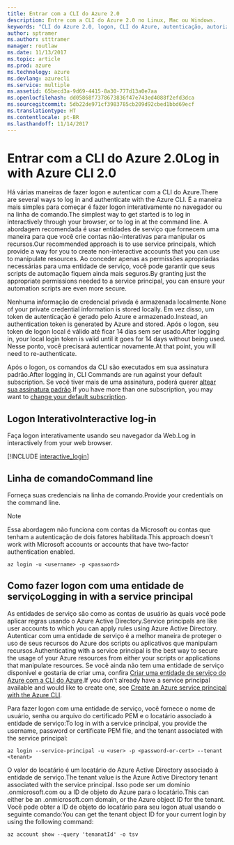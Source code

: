 ```yaml
---
title: Entrar com a CLI do Azure 2.0
description: Entre com a CLI do Azure 2.0 no Linux, Mac ou Windows.
keywords: "CLI do Azure 2.0, logon, CLI do Azure, autenticação, autorizar, logon"
author: sptramer
ms.author: stttramer
manager: routlaw
ms.date: 11/13/2017
ms.topic: article
ms.prod: azure
ms.technology: azure
ms.devlang: azurecli
ms.service: multiple
ms.assetid: 65becd3a-9d69-4415-8a30-777d13a0e7aa
ms.openlocfilehash: dd05868f7378673836f47e743ed4088f2efd3dca
ms.sourcegitcommit: 5db22de971cf3983785cb209d92cbed1bbd69ecf
ms.translationtype: HT
ms.contentlocale: pt-BR
ms.lasthandoff: 11/14/2017
---
```

# <a name="log-in-with-azure-cli-20"></a><span data-ttu-id="9b055-104">Entrar com a CLI do Azure 2.0</span><span class="sxs-lookup"><span data-stu-id="9b055-104">Log in with Azure CLI 2.0</span></span>

<span data-ttu-id="9b055-105">Há várias maneiras de fazer logon e autenticar com a CLI do Azure.</span><span class="sxs-lookup"><span data-stu-id="9b055-105">There are several ways to log in and authenticate with the Azure CLI.</span></span> <span data-ttu-id="9b055-106">É a maneira mais simples para começar é fazer logon interativamente no navegador ou na linha de comando.</span><span class="sxs-lookup"><span data-stu-id="9b055-106">The simplest way to get started is to log in interactively through your browser, or to log in at the command line.</span></span> <span data-ttu-id="9b055-107">A abordagem recomendada é usar entidades de serviço que fornecem uma maneira para que você crie contas não-interativas para manipular os recursos.</span><span class="sxs-lookup"><span data-stu-id="9b055-107">Our recommended approach is to use service principals, which provide a way for you to create non-interactive accounts that you can use to manipulate resources.</span></span> <span data-ttu-id="9b055-108">Ao conceder apenas as permissões apropriadas necessárias para uma entidade de serviço, você pode garantir que seus scripts de automação fiquem ainda mais seguros.</span><span class="sxs-lookup"><span data-stu-id="9b055-108">By granting just the appropriate permissions needed to a service principal, you can ensure your automation scripts are even more secure.</span></span> 

<span data-ttu-id="9b055-109">Nenhuma informação de credencial privada é armazenada localmente.</span><span class="sxs-lookup"><span data-stu-id="9b055-109">None of your private credential information is stored locally.</span></span> <span data-ttu-id="9b055-110">Em vez disso, um token de autenticação é gerado pelo Azure e armazenado.</span><span class="sxs-lookup"><span data-stu-id="9b055-110">Instead, an authentication token is generated by Azure and stored.</span></span> <span data-ttu-id="9b055-111">Após o logon, seu token de logon local é válido até ficar 14 dias sem ser usado.</span><span class="sxs-lookup"><span data-stu-id="9b055-111">After logging in, your local login token is valid until it goes for 14 days without being used.</span></span> <span data-ttu-id="9b055-112">Nesse ponto, você precisará autenticar novamente.</span><span class="sxs-lookup"><span data-stu-id="9b055-112">At that point, you will need to re-authenticate.</span></span>

<span data-ttu-id="9b055-113">Após o logon, os comandos da CLI são executados em sua assinatura padrão.</span><span class="sxs-lookup"><span data-stu-id="9b055-113">After logging in, CLI Commands are run against your default subscription.</span></span> <span data-ttu-id="9b055-114">Se você tiver mais de uma assinatura, poderá querer [altear sua assinatura padrão](manage-azure-subscriptions-azure-cli.md).</span><span class="sxs-lookup"><span data-stu-id="9b055-114">If you have more than one subscription, you may want to [change your default subscription](manage-azure-subscriptions-azure-cli.md).</span></span>

## <a name="interactive-log-in"></a><span data-ttu-id="9b055-115">Logon Interativo</span><span class="sxs-lookup"><span data-stu-id="9b055-115">Interactive log-in</span></span>

<span data-ttu-id="9b055-116">Faça logon interativamente usando seu navegador da Web.</span><span class="sxs-lookup"><span data-stu-id="9b055-116">Log in interactively from your web browser.</span></span>

[!INCLUDE [interactive_login](includes/interactive-login.md)]

## <a name="command-line"></a><span data-ttu-id="9b055-117">Linha de comando</span><span class="sxs-lookup"><span data-stu-id="9b055-117">Command line</span></span>

<span data-ttu-id="9b055-118">Forneça suas credenciais na linha de comando.</span><span class="sxs-lookup"><span data-stu-id="9b055-118">Provide your credentials on the command line.</span></span>

> [!Note]
> <span data-ttu-id="9b055-119">Essa abordagem não funciona com contas da Microsoft ou contas que tenham a autenticação de dois fatores habilitada.</span><span class="sxs-lookup"><span data-stu-id="9b055-119">This approach doesn't work with Microsoft accounts or accounts that have two-factor authentication enabled.</span></span>

```azurecli-interactive
az login -u <username> -p <password>
```

## <a name="logging-in-with-a-service-principal"></a><span data-ttu-id="9b055-120">Como fazer logon com uma entidade de serviço</span><span class="sxs-lookup"><span data-stu-id="9b055-120">Logging in with a service principal</span></span>

<span data-ttu-id="9b055-121">As entidades de serviço são como as contas de usuário às quais você pode aplicar regras usando o Azure Active Directory.</span><span class="sxs-lookup"><span data-stu-id="9b055-121">Service principals are like user accounts to which you can apply rules using Azure Active Directory.</span></span>
<span data-ttu-id="9b055-122">Autenticar com uma entidade de serviço é a melhor maneira de proteger o uso de seus recursos do Azure dos scripts ou aplicativos que manipulam recursos.</span><span class="sxs-lookup"><span data-stu-id="9b055-122">Authenticating with a service principal is the best way to secure the usage of your Azure resources from either your scripts or applications that manipulate resources.</span></span> <span data-ttu-id="9b055-123">Se você ainda não tem uma entidade de serviço disponível e gostaria de criar uma, confira [Criar uma entidade de serviço do Azure com a CLI do Azure](create-an-azure-service-principal-azure-cli.md).</span><span class="sxs-lookup"><span data-stu-id="9b055-123">If you don't already have a service principal available and would like to create one, see [Create an Azure service principal with the Azure CLI](create-an-azure-service-principal-azure-cli.md).</span></span>

<span data-ttu-id="9b055-124">Para fazer logon com uma entidade de serviço, você fornece o nome de usuário, senha ou arquivo do certificado PEM e o locatário associado à entidade de serviço:</span><span class="sxs-lookup"><span data-stu-id="9b055-124">To log in with a service principal, you provide the username, password or certificate PEM file, and the tenant associated with the service principal:</span></span>

```azurecli-interactive
az login --service-principal -u <user> -p <password-or-cert> --tenant <tenant>
```

<span data-ttu-id="9b055-125">O valor do locatário é um locatário do Azure Active Directory associado à entidade de serviço.</span><span class="sxs-lookup"><span data-stu-id="9b055-125">The tenant value is the Azure Active Directory tenant associated with the service principal.</span></span> <span data-ttu-id="9b055-126">Isso pode ser um domínio .onmicrosoft.com ou a ID de objeto do Azure para o locatário.</span><span class="sxs-lookup"><span data-stu-id="9b055-126">This can either be an .onmicrosoft.com domain, or the Azure object ID for the tenant.</span></span>
<span data-ttu-id="9b055-127">Você pode obter a ID de objeto do locatário para seu logon atual usando o seguinte comando:</span><span class="sxs-lookup"><span data-stu-id="9b055-127">You can get the tenant object ID for your current login by using the following command:</span></span>

```azurecli
az account show --query 'tenanatId' -o tsv
```

